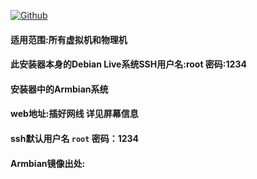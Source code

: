 [![Github](https://img.shields.io/badge/Release文件可在国内加速站下载-FC7C0D?logo=github&logoColor=fff&labelColor=000&style=for-the-badge)](https://wkdaily.cpolar.top/archives/1) 

#### 适用范围:所有虚拟机和物理机
#### 此安装器本身的Debian Live系统SSH用户名:root 密码:1234
#### 安装器中的Armbian系统
#### web地址:插好网线 详见屏幕信息
#### ssh默认用户名 `root` 密码：1234
#### Armbian镜像出处:
